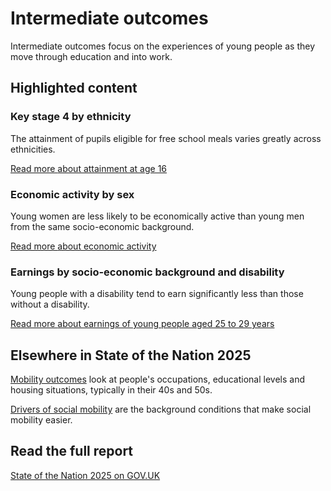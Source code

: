 # Intermediate outcomes
Intermediate outcomes focus on the experiences of young people
as they move through education and into work.

## Highlighted content
<div class="grid grid3 grid-domain">
    <div class="govuk-body">
        <h3 class="govuk-heading-s">
            Key stage 4 by ethnicity
        </h3>
        <div class="chart-container" aria-hidden="true">
            <div id="chart1"></div>
        </div>
        <script>
            new Chart(
                'chart1',
                '/intermediate_outcomes/compulsory_school_age_(5_to_16_years)/attainment_at_age_11/2.0/IN12-2.0-attainment-at-age-11--by-ethnicity--chart-format.csv',
                {
                    "height": 200,
                    "type": "bar",
                    "xkey": "value",
                    "ykey": "category",
                    "sort": "value",
                    "scale": "%",
                    "rounding": "0dp",
                    "xgrid": true,
                    "ygrid": false,
                    "xticks": 4,
                    "yticks": "none",
                    "legend": false,
                    "colourScheme": ["#0f265c"],
                    "domain": [0, 80],
                    "margin": [0, 0, 0, 0],
                    "maxLabelLength": 20
                }
            )
        </script>
        <p class="govuk-body">
            The attainment of pupils eligible for free school meals varies greatly across ethnicities.
        </p>
        <a href="/intermediate_outcomes/compulsory_school_age_(5_to_16_years)/attainment_at_age_16/latest"
           class="govuk-link">
            Read more
            <span class="govuk-visually-hidden">about attainment at age 16</span>
        </a>
    </div>
    <div class="govuk-body">
        <h3 class="govuk-heading-s">
            Economic activity by sex
        </h3>
        <div class="chart-container" aria-hidden="true">
            <div id="chart2"></div>
        </div>
        <script>
            new Chart(
                'chart2',
                '/intermediate_outcomes/work_in_early_adulthood_(25_to_29_years)/economic_activity/2.0/IN31-2.0-economic-activity--by-SEB-and-sex--chart-format.csv',
                {
                    "height": 200,
                    "type": "bary",
                    "xkey": "sex",
                    "ykey": "value",
                    "group": "seb",
                    "sort": "sex",
                    "scale": "%",
                    "rounding": "0dp",
                    "xgrid": false,
                    "ygrid": true,
                    "xticks": "none",
                    "yticks": 6,
                    "legend": false,
                    "colourScheme": ["#5694ca", "#d4351c"],
                    "range": [0, 100],
                    "margin": [0, 0, 0, 0],
                    "maxLabelLength": 40
                }
            )
        </script>
        <p class="govuk-body">
            Young women are less likely to be economically active than young men from the same socio-economic background.
        </p>
        <a href="/intermediate_outcomes/work_in_early_adulthood_(25_to_29_years)/economic_activity/latest"
           class="govuk-link">
            Read more
            <span class="govuk-visually-hidden">about economic activity</span>
        </a>
    </div>
    <div class="govuk-body">
        <h3 class="govuk-heading-s" style="height: unset;">
            Earnings by socio-economic background and disability
        </h3>
        <div class="chart-container" aria-hidden="true">
            <div id="chart3"></div>
        </div>
        <script>
            new Chart(
                'chart3',
                '/intermediate_outcomes/work_in_early_adulthood_(25_to_29_years)/earnings_of_young_people_aged_25_to_29_years/2.0/IN34-2.0-earnings--by-SEB-and-disability--chart-format.csv',
                {
                    "height": 200,
                    "type": "bary",
                    "xkey": "category",
                    "ykey": "value",
                    "group": "seb",
                    "sort": "category",
                    "scale": "££",
                    "rounding": "1dp",
                    "xgrid": false,
                    "ygrid": true,
                    "xticks": "none",
                    "yticks": 4,
                    "legend": false,
                    "colourScheme": ["#5694ca", "#d4351c"],
                    "range": [0, 20],
                    "margin": [0, 0, 0, 0],
                    "maxLabelLength": 40
                }
            )
        </script>
        <p class="govuk-body">
            Young people with a disability tend to earn significantly less than those without a disability.
        </p>
        <a href="/intermediate_outcomes/work_in_early_adulthood_(25_to_29_years)/earnings_of_young_people_aged_25_to_29_years/latest"
           class="govuk-link">
            Read more
            <span class="govuk-visually-hidden">about earnings of young people aged 25 to 29 years</span>
        </a>
    </div>
</div>

## Elsewhere in State of the Nation 2025
[Mobility outcomes](/mobility_outcomes)
look at people's occupations, educational levels and housing situations, typically in their 40s and 50s.

[Drivers of social mobility](/drivers_of_social_mobility)
are the background conditions that make social mobility easier.

## Read the full report
[State of the Nation 2025 on GOV.UK]()
